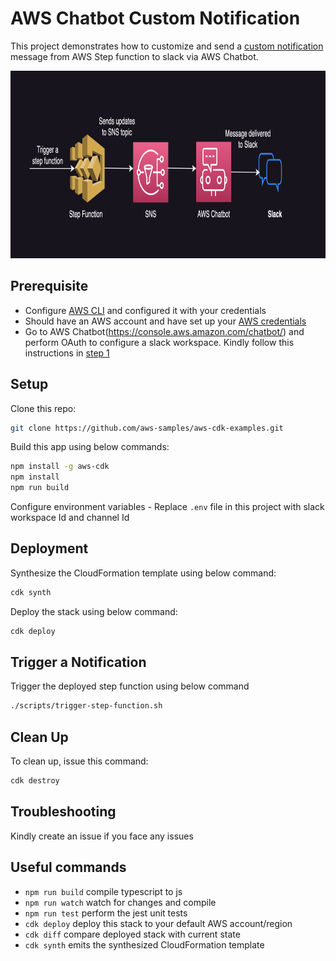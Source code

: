 # AWS Chatbot Custom Notification

This project demonstrates how to customize and send a [custom notification](https://docs.aws.amazon.com/chatbot/latest/adminguide/custom-notifs.html) message from AWS Step function to slack via AWS Chatbot. 

<img src="img/architecture.png" height="300">

## Prerequisite

* Configure [AWS CLI](https://aws.amazon.com/cli/) and configured it with your credentials
* Should have an AWS account and have set up your [AWS credentials](https://docs.aws.amazon.com/cli/latest/userguide/cli-configure-files.html)
* Go to AWS Chatbot(https://console.aws.amazon.com/chatbot/) and perform OAuth to configure a slack workspace. Kindly follow this instructions in [step 1](https://docs.aws.amazon.com/chatbot/latest/adminguide/slack-setup.html#slack-client-setup)


## Setup

Clone this repo:
```bash
git clone https://github.com/aws-samples/aws-cdk-examples.git
```

Build this app using below commands:
```bash
npm install -g aws-cdk
npm install
npm run build
```

Configure environment variables - Replace `.env` file in this project with slack workspace Id and channel Id

## Deployment

Synthesize the CloudFormation template using below command:
```bash
cdk synth
```

Deploy the stack using below command:
```bash
cdk deploy
```

## Trigger a Notification

Trigger the deployed step function using below command

```bash
./scripts/trigger-step-function.sh
```

## Clean Up

To clean up, issue this command:
```bash
cdk destroy
```

## Troubleshooting

Kindly create an issue if you face any issues


## Useful commands

 * `npm run build`   compile typescript to js
 * `npm run watch`   watch for changes and compile
 * `npm run test`    perform the jest unit tests
 * `cdk deploy`      deploy this stack to your default AWS account/region
 * `cdk diff`        compare deployed stack with current state
 * `cdk synth`       emits the synthesized CloudFormation template
